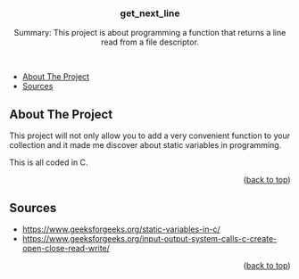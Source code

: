 
<a name="readme-top"></a>

<!-- PROJECT SUMMARY -->
<div align="center">

  <h3 align="center">get_next_line</h3>

  <p align="center">
    Summary:
    This project is about programming a function that returns a line read from a file descriptor.
  </p>
  <br>
</div>

<!-- TABLE OF CONTENTS -->

- [About The Project](#about-the-project)
- [Sources](#sources)

<!-- ABOUT THE PROJECT -->
## About The Project

This project will not only allow you to add a very convenient function to your collection and it made me discover about static variables in programming.

This is all coded in C.

<p align="right">(<a href="#readme-top">back to top</a>)</p>

<!-- SOURCES -->
## Sources

* https://www.geeksforgeeks.org/static-variables-in-c/
* https://www.geeksforgeeks.org/input-output-system-calls-c-create-open-close-read-write/

<p align="right">(<a href="#readme-top">back to top</a>)</p>
